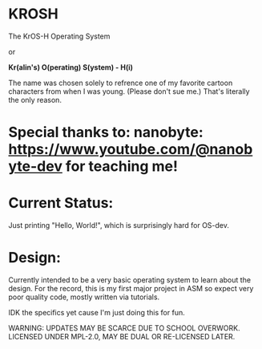 # KROSH
The KrOS-H Operating System

or 

**Kr(alin's) O(perating) S(ystem) - H(i)**

The name was chosen solely to refrence one of my favorite cartoon characters from when I was young. (Please don't sue me.)
That's literally the only reason.

# Special thanks to: nanobyte: https://www.youtube.com/@nanobyte-dev for teaching me!

# Current Status:
Just printing "Hello, World!", which is surprisingly hard for OS-dev.


# Design: 
Currently intended to be a very basic operating system to learn about the design. For the record, this is my first major project in ASM so expect very poor quality code, mostly written via tutorials.

IDK the specifics yet cause I'm just doing this for fun.



WARNING: UPDATES MAY BE SCARCE DUE TO SCHOOL OVERWORK.
LICENSED UNDER MPL-2.0, MAY BE DUAL OR RE-LICENSED LATER.
